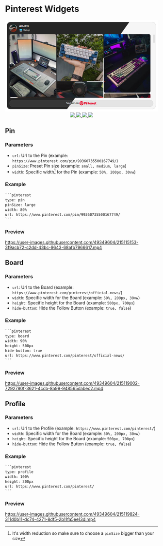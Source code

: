 # Pinterest Widgets
<div align="center">
    <img src="/img/banner.png"/><br/>
    <a href="https://github.com/AllJavi/tartarus-grub/stargazers">
        <img src="https://img.shields.io/github/stars/AllJavi/tartarus-grub?color=a9b665&style=for-the-badge&logo=starship">
    </a>
    <a href="https://github.com/AllJavi/tartarus-grub/issues">
        <img src="https://img.shields.io/github/issues/AllJavi/tartarus-grub?color=ea6962&style=for-the-badge&logo=codecov">
    </a>
    <a href="https://github.com/AllJavi/tartarus-grub/network/members">
        <img src="https://img.shields.io/github/forks/AllJavi/tartarus-grub?color=7daea3&style=for-the-badge&logo=jfrog-bintray">
    </a>
    <a href="https://github.com/AllJavi/tartarus-grub/blob/main/LICENSE">
        <img src="https://img.shields.io/badge/license-MIT-orange.svg?color=d4be98&style=for-the-badge&logo=archlinux">
    </a>
</div>

## Pin
### Parameters
- `url`: Url to the Pin (example: `https://www.pinterest.com/pin/99360735500167749/`)
- `pinSize`: Preset Pin size (example: `small, medium, large`)
- `width`: Specific width[^1] for the Pin (example: `50%, 200px, 30vw`)
[^1]: It's width reduction so make sure to choose a `pinSize` bigger than your size 

### Example
~~~
```pinterest
type: pin
pinSize: large
width: 80%
url: https://www.pinterest.com/pin/99360735500167749/
```
~~~

### Preview
https://user-images.githubusercontent.com/49349604/215115153-3f9acb72-c2dd-43bc-9643-68afb7966617.mp4

## Board
### Parameters
- `url`: Url to the Board (example: `https://www.pinterest.com/pinterest/official-news/`)
- `width`: Specific width for the Board (example: `50%, 200px, 30vw`)
- `height`: Specific height for the Board (example: `500px, 700px`)
- `hide-button`: Hide the Follow Button (example: `true, false`)

### Example
~~~
```pinterest
type: board
width: 90%
height: 500px
hide-button: true
url: https://www.pinterest.com/pinterest/official-news/
```
~~~

### Preview
https://user-images.githubusercontent.com/49349604/215119002-7292780f-3621-4ccb-8a99-948565dabec2.mp4

## Profile
### Parameters
- `url`: Url to the Profile (example: `https://www.pinterest.com/pinterest/`)
- `width`: Specific width for the Board (example: `50%, 200px, 30vw`)
- `height`: Specific height for the Board (example: `500px, 700px`)
- `hide-button`: Hide the Follow Button (example: `true, false`)

### Example
~~~
```pinterest
type: profile
width: 100%
height: 300px
url: https://www.pinterest.com/pinterest/
```
~~~

### Preview
https://user-images.githubusercontent.com/49349604/215119824-311d0b11-dc74-4271-8df5-2b11fa5ee13d.mp4




